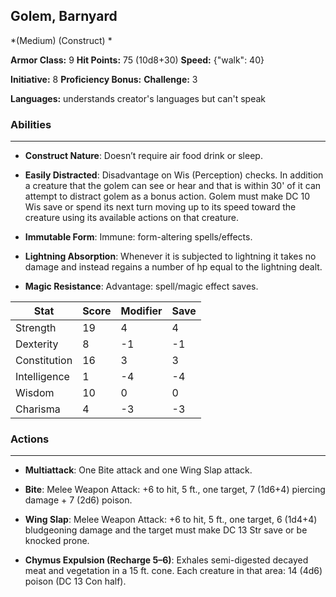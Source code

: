 ## Golem, Barnyard
*(Medium) (Construct) *

**Armor Class:** 9
**Hit Points:** 75 (10d8+30)
**Speed:** {"walk": 40}

**Initiative:** 8
**Proficiency Bonus:**
**Challenge:** 3

**Languages:** understands creator's languages but can't speak

### Abilities
 --- 
- **Construct Nature**: Doesn’t require air food drink or sleep.

- **Easily Distracted**: Disadvantage on Wis (Perception) checks. In addition a creature that the golem can see or hear and that is within 30' of it can attempt to distract golem as a bonus action. Golem must make DC 10 Wis save or spend its next turn moving up to its speed toward the creature using its available actions on that creature.

- **Immutable Form**: Immune: form-altering spells/effects.

- **Lightning Absorption**: Whenever it is subjected to lightning it takes no damage and instead regains a number of hp equal to the lightning dealt.

- **Magic Resistance**: Advantage: spell/magic effect saves.



| Stat | Score | Modifier | Save |
| ---- | ---- | ---- | ---- |
| Strength | 19 | 4 | 4 |
| Dexterity | 8 | -1 | -1 |
| Constitution | 16 | 3 | 3 |
| Intelligence | 1 | -4 | -4 |
| Wisdom | 10 | 0 | 0 |
| Charisma | 4 | -3 | -3 |

### Actions
 --- 
- **Multiattack**: One Bite attack and one Wing Slap attack.

- **Bite**: Melee Weapon Attack: +6 to hit, 5 ft., one target, 7 (1d6+4) piercing damage + 7 (2d6) poison.

- **Wing Slap**: Melee Weapon Attack: +6 to hit, 5 ft., one target, 6 (1d4+4) bludgeoning damage and the target must make DC 13 Str save or be knocked prone.

- **Chymus Expulsion (Recharge 5–6)**: Exhales semi-digested decayed meat and vegetation in a 15 ft. cone. Each creature in that area: 14 (4d6) poison (DC 13 Con half).


